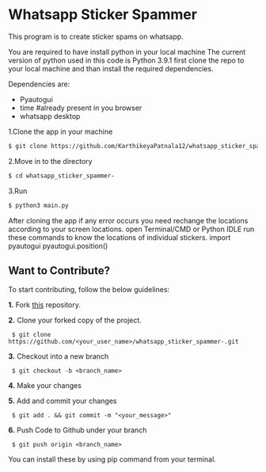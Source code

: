 # Whatsapp Sticker Spammer
This program is to create sticker spams on whatsapp.

You are required to have install python in your local machine The current version of python used in this code is Python 3.9.1 first clone the repo to your local machine and than install the required dependencies. 

Dependencies are:
- Pyautogui
- time #already present in you browser
- whatsapp desktop 
 
1.Clone the app in your machine
```sh
$ git clone https://github.com/KarthikeyaPatnala12/whatsapp_sticker_spammer-.git
```
2.Move in to the directory

```sh
$ cd whatsapp_sticker_spammer-
```

3.Run
```sh
$ python3 main.py  
```

After cloning the app if any error occurs you need rechange the locations according to your screen locations. 
open Terminal/CMD or Python IDLE run these commands to know the locations of individual stickers. 
import pyautogui
pyautogui.position() 


## Want to Contribute?

To start contributing, follow the below guidelines: 

**1.**  Fork [this](https://github.com/KarthikeyaPatnala12/whatsapp_sticker_spammer-.git) repository.

**2.**  Clone your forked copy of the project.

     $ git clone https://github.com/<your_user_name>/whatsapp_sticker_spammer-.git

     
**3.** Checkout into a new branch 

     $ git checkout -b <branch_name>

**4.** Make your changes

**5.** Add and commit your changes

     $ git add . && git commit -m "<your_message>"
     
**6.** Push Code to Github under your branch 

     $ git push origin <branch_name>   


You can install these by using pip command from your terminal.



